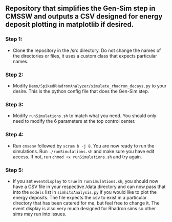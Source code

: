 ## Repository that simplifies the Gen-Sim step in CMSSW and outputs a CSV designed for energy deposit plotting in matplotlib if desired.

### Step 1:
- Clone the repository in the /src directory. Do not change the names of the directories or files, it uses a custom class that expects particular names.

### Step 2:
- Modify `Demo/SpikedRHadronAnalyzer/simulate_rhadron_decays.py` to your desire. This is the python config file that does the Gen-Sim step.

### Step 3: 
- Modify `runSimulations.sh` to match what you need. You should only need to modify the 6 parameters at the top control center.

### Step 4:
- Run `cmsenv` followed by `scram b -j 8`. You are now ready to run the simulations. Run `./runSimulations.sh` and make sure you have edit access. If not, run `chmod +x runSimulations.sh` and try again.

### Step 5:
- If you set `eventdisplay` to `true` in `runSimulations.sh`, you should now have a CSV file in your respective /data directory and can now pass that into the `models` list in `simhitsAnalysis.py` if you would like to plot the energy deposits. The file expects the csv to exist in a particular directory that has been catered for me, but feel free to change it. The event display is also very much designed for Rhadron sims so other sims may run into issues.
